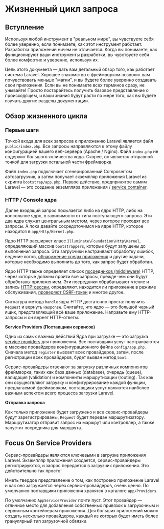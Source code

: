 # Жизненный цикл запроса

## Вступление

Используя любой инструмент в "реальном мире", вы чувствуете себя более уверенно, если понимаете, как этот инструмент работает. Разработка приложений ничем не отличается. Когда вы понимаете, как функционируют ваши инструменты разработки, вы чувствуете себя более комфортно и уверенно, используя их.

Цель этого документа — дать вам детальный обзор того, как работает система Laravel. Хорошее знакомство с фреймворком позволит вам почувствовать меньше "магии", и вы будете более уверенно создавать свои приложения. Если вы не понимаете всех терминов сразу, не унывайте! Просто постарайтесь получить базовое представление о происходящем, и ваши знания будут расти по мере того, как вы будете изучать другие разделы документации.

## Обзор жизненного цикла

### Первые шаги

Точкой входа для всех запросов к приложению Laravel является файл `public/index.php`. Все запросы направляются к этому файлу конфигурацией вашего веб-сервера \(Apache / Nginx\). Файл `index.php` не содержит большого количества кода. Скорее, он является отправной точкой для загрузки остальной части фреймворка.

Файл `index.php` подключает сгенерированный Composer\`ом автозагрузчик, а затем получает экземпляр приложения Laravel из скрипта `bootstrap/app.php`. Первое действие, предпринятое самим Laravel — это создание экземпляра приложения / [service container](service-container.md).

### HTTP / Console ядра

Далее входящий запрос посылается либо на ядро HTTP, либо на консольное ядро, в зависимости от типа поступающего запроса. Эти два ядра служат центральным местом, через которое проходят все запросы. А пока давайте сосредоточимся на ядре HTTP, которое находится в `app/Http/Kernel.php`.

Ядро HTTP расширяет класс `Illuminate\Foundation\Http\Kernel`, определяющий массив `bootstrappers`, которые будут запущены до выполнения запроса. Эти загрузчики настраивают обработку ошибок, ведение логов, [обнаружение среды приложения](../getting-started/configuration.md#environment-configuration) и другие задачи, которые необходимо выполнить до того, как запрос будет обработан.

Ядро HTTP также определяет список [посредников \(middleware\)](../the-basics/middleware.md) HTTP, через которые должны пройти все запросы, прежде чем они будут обработаны приложением. Эти посредники обрабатывают чтение и запись [HTTP-сессии](../the-basics/session.md), определяют, находится ли приложение в режиме обслуживания, [проверяют CSRF-токен](../the-basics/csrf-protection.md) и многое другое.

Сигнатура метода `handle` ядра HTTP достаточно проста: получить `Request` и вернуть `Response`. Считайте, что ядро — это большой черный ящик, представляющий всё ваше приложение. Направьте ему HTTP-запросы и он вернет HTTP-ответы.

**Service Providers \(Поставщики сервисов\)**

Одно из самых важных действий Ядра при загрузке — это загрузка [service providers](service-providers.md) для приложения. Все поставщики услуг настраиваются в массиве провайдеров конфигурационного файла `config/app.php`. Сначала метод `register` вызовет всех провайдеров, затем, после регистрации всех провайдеров, будет вызван метод `boot`.

Сервис-провайдеры отвечают за загрузку различных компонентов фреймворка, таких как база данных \(database\), очередь \(queue\), валидация \(validation\) и компоненты маршрутизации \(routing\). Так как они осуществляют загрузку и конфигурирование каждой функции, предлагаемой фреймворком, поставщики услуг являются наиболее важным аспектом всего процесса загрузки Laravel.

**Отправка запроса**

Как только приложение будет загружено и все сервис-провайдеры будут зарегистрированы, `Request` будет передан маршрутизатору. Маршрутизатор отправит запрос на маршрут или контроллер, а также запустит посредника для маршрута.

## Focus On Service Providers

Сервис-провайдеры являются ключевыми в загрузке приложения Laravel. Экземпляр приложения создается, сервис-провайдеры регистрируются, и запрос передается в загрузчик приложения. Это действительно так просто!

Иметь твердое представление о том, как построено приложение Laravel и как оно загружается через сервис-провайдеров, очень ценно. По умолчанию поставщики приложения хранятся в каталоге `app/Providers`.

По умолчанию `AppServiceProvider` почти пуст. Этот провайдер — отличное место для добавления собственных привязок к загрузочным и сервисным контейнерам приложения. Для больших приложений можно создать несколько провайдеров, каждый из которых будет иметь более гранулярный тип загрузочной обвязки.

